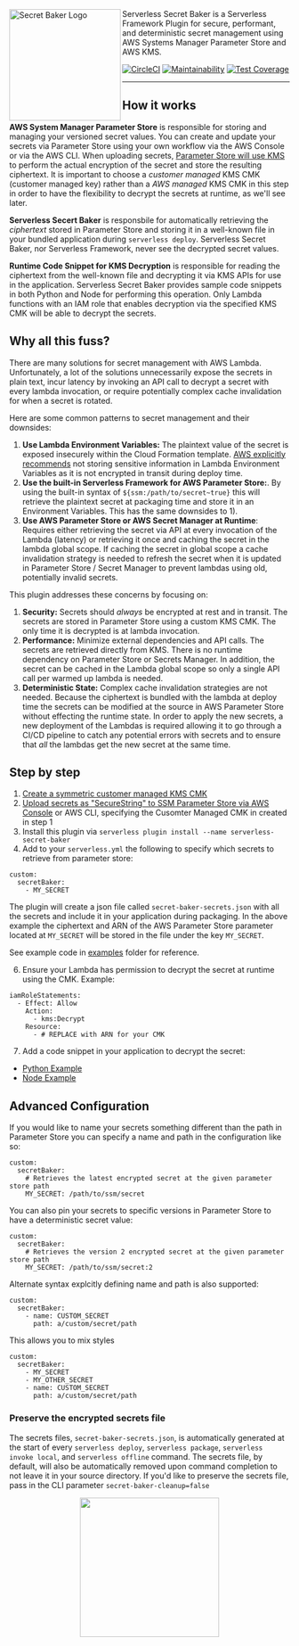<img align="left" src="https://user-images.githubusercontent.com/4380779/63980279-f0b3b300-ca6f-11e9-9953-1afba2a45b18.png" width="200" alt="Secret Baker Logo" />
 Serverless Secret Baker is a Serverless Framework Plugin for secure, performant, and deterministic secret
management using AWS Systems Manager Parameter Store and AWS KMS.
  
[![CircleCI](https://circleci.com/gh/vacasaoss/serverless-secret-baker.svg?style=svg)](https://circleci.com/gh/vacasaoss/serverless-secret-baker) [![Maintainability](https://api.codeclimate.com/v1/badges/40209674df1a65e0112b/maintainability)](https://codeclimate.com/github/vacasaoss/serverless-secret-baker/maintainability) [![Test Coverage](https://api.codeclimate.com/v1/badges/40209674df1a65e0112b/test_coverage)](https://codeclimate.com/github/vacasaoss/serverless-secret-baker/test_coverage) 


---

## How it works

**AWS System Manager Parameter Store** is responsible for storing and managing your versioned secret values. You can create and update your secrets via Parameter Store using your own workflow via the AWS Console or via the AWS CLI.  When uploading secrets, [Parameter Store will use KMS](https://docs.aws.amazon.com/kms/latest/developerguide/services-parameter-store.html) to perform the actual encryption of the secret and store the resulting ciphertext.  It is important to choose a _customer managed_ KMS CMK (customer managed key) rather than a _AWS managed_ KMS CMK in this step in order to have the flexibility to decrypt the secrets at runtime, as we'll see later.  

**Serverless Secert Baker** is responsbile for automatically retrieving the _ciphertext_ stored in Parameter Store and storing it in a well-known file in your bundled application during `serverless deploy`.  Serverless Secret Baker, nor Serverless Framework, never see the decrypted secret values. 

**Runtime Code Snippet for KMS Decryption** is responsible for reading the ciphertext from the well-known file and decrypting it via KMS APIs for use in the application.  Serverless Secret Baker provides sample code snippets in both Python and Node for performing this operation.  Only Lambda functions with an IAM role that enables decryption via the specified KMS CMK will be able to decrypt the secrets.  

## Why all this fuss?  

There are many solutions for secret management with AWS Lambda. Unfortunately, a lot of the solutions unnecessarily expose the secrets in plain text, incur latency by invoking an API call to decrypt a secret with every lambda invocation, or require potentially complex cache invalidation for when a secret is rotated.

Here are some common patterns to secret management and their downsides:

1. **Use Lambda Environment Variables:** The plaintext value of the secret is exposed insecurely within the Cloud Formation template. [AWS explicitly recommends](https://docs.aws.amazon.com/lambda/latest/dg/env_variables.html) not storing sensitive information in Lambda Environment Variables as it is not encrypted in transit during deploy time.
2. **Use the built-in Serverless Framework for AWS Parameter Store:**. By using the built-in syntax of `${ssm:/path/to/secret~true}` this will retrieve the plaintext secret at packaging time and store it in an Environment Variables. This has the same downsides to 1).
3. **Use AWS Parameter Store or AWS Secret Manager at Runtime**: Requires either retrieving the secret via API at every invocation of the Lambda (latency) or retrieving it once and caching the secret in the lambda global scope. If caching the secret in global scope a cache invalidation strategy is needed to refresh the secret when it is updated in Parameter Store / Secret Manager to prevent lambdas using old, potentially invalid secrets.

This plugin addresses these concerns by focusing on:

1. **Security:** Secrets should _always_ be encrypted at rest and in transit. The secrets are stored in Parameter Store using a custom KMS CMK. The only time it is decrypted is at lambda invocation.
2. **Performance:** Minimize external dependencies and API calls. The secrets are retrieved directly from KMS. There is no runtime dependency on Parameter Store or Secrets Manager. In addition, the secret can be cached in the Lambda global scope so only a single API call per warmed up lambda is needed.
3. **Deterministic State:** Complex cache invalidation strategies are not needed. Because the ciphertext is bundled with the lambda at deploy time the secrets can be modified at the source in AWS Parameter Store without effecting the runtime state. In order to apply the new secrets, a new deployment of the Lambdas is required allowing it to go through a CI/CD pipeline to catch any potential errors with secrets and to ensure that _all_ the lambdas get the new secret at the same time.


## Step by step

1. [Create a symmetric customer managed KMS CMK](https://docs.aws.amazon.com/kms/latest/developerguide/create-keys.html#create-symmetric-cmk)
2. [Upload secrets as "SecureString" to SSM Parameter Store via AWS Console](https://docs.aws.amazon.com/systems-manager/latest/userguide/parameter-create-console.html) or AWS CLI, specifying the Cusomter Managed CMK in created in step 1
3. Install this plugin via `serverless plugin install --name serverless-secret-baker`
4. Add to your `serverless.yml` the following to specify which secrets to retrieve from parameter store:

```
custom:
  secretBaker:
    - MY_SECRET
```

The plugin will create a json file called `secret-baker-secrets.json` with all the secrets and include it in your application during packaging. In the above example the ciphertext and ARN of the AWS Parameter Store parameter located at `MY_SECRET` will be stored in the file under the key `MY_SECRET`.

See example code in [examples](/examples) folder for reference.

6. Ensure your Lambda has permission to decrypt the secret at runtime using the CMK. Example:

```
iamRoleStatements:
  - Effect: Allow
    Action:
      - kms:Decrypt
    Resource:
      - # REPLACE with ARN for your CMK
```

7. Add a code snippet in your application to decrypt the secret:

- [Python Example](/examples/handler.py)
- [Node Example](/examples/handler.js)

## Advanced Configuration

If you would like to name your secrets something different than the path in Parameter Store you can specify a name and path in the configuration like so:

```
custom:
  secretBaker:
    # Retrieves the latest encrypted secret at the given parameter store path
    MY_SECRET: /path/to/ssm/secret
```

You can also pin your secrets to specific versions in Parameter Store to have a deterministic secret value:
```
custom:
  secretBaker:
    # Retrieves the version 2 encrypted secret at the given parameter store path 
    MY_SECRET: /path/to/ssm/secret:2
```


Alternate syntax explcitly defining name and path is also supported:

```
custom:
  secretBaker:
    - name: CUSTOM_SECRET
      path: a/custom/secret/path 
```

This allows you to mix styles

```
custom:
  secretBaker:
    - MY_SECRET
    - MY_OTHER_SECRET
    - name: CUSTOM_SECRET
      path: a/custom/secret/path 
```

### Preserve the encrypted secrets file

The secrets files, `secret-baker-secrets.json`, is automatically generated at the start of
every `serverless deploy`, `serverless package`, `serverless invoke local`, and
`serverless offline` command. The secrets file, by default, will also be automatically removed
upon command completion to not leave it in your source directory. 
If you'd like to preserve the secrets file, pass in the CLI parameter `secret-baker-cleanup=false`

<p align="center">
<img src="https://user-images.githubusercontent.com/4380779/63980303-fdd0a200-ca6f-11e9-99e8-8c2012b1c90f.png" width=250 />
</p>
